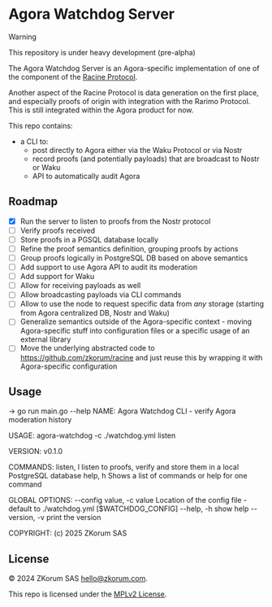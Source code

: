 # Agora Watchdog Server

> [!WARNING]
> This repository is under heavy development (pre-alpha)

The Agora Watchdog Server is an Agora-specific implementation of one of the component of the [Racine Protocol](https://github.com/zkorum/racine).

Another aspect of the Racine Protocol is data generation on the first place, and especially proofs of origin with integration with the Rarimo Protocol. This is still integrated within the Agora product for now.

This repo contains:
- a CLI to:
    - post directly to Agora either via the Waku Protocol or via Nostr
    - record proofs (and potentially payloads) that are broadcast to Nostr or Waku
    - API to automatically audit Agora

## Roadmap

- [x] Run the server to listen to proofs from the Nostr protocol
- [ ] Verify proofs received
- [ ] Store proofs in a PGSQL database locally
- [ ] Refine the proof semantics definition, grouping proofs by actions
- [ ] Group proofs logically in PostgreSQL DB based on above semantics
- [ ] Add support to use Agora API to audit its moderation
- [ ] Add support for Waku
- [ ] Allow for receiving payloads as well
- [ ] Allow broadcasting payloads via CLI commands
- [ ] Allow to use the node to request specific data from _any_ storage (starting from Agora centralized DB, Nostr and Waku)
- [ ] Generalize semantics outside of the Agora-specific context - moving Agora-specific stuff into configuration files or a specific usage of an external library
- [ ] Move the underlying abstracted code to https://github.com/zkorum/racine and just reuse this by wrapping it with Agora-specific configuration

## Usage

→ go run main.go --help
NAME:
   Agora Watchdog CLI - verify Agora moderation history

USAGE:
   agora-watchdog -c ./watchdog.yml listen

VERSION:
   v0.1.0

COMMANDS:
   listen, l  listen to proofs, verify and store them in a local PostgreSQL database
   help, h    Shows a list of commands or help for one command

GLOBAL OPTIONS:
   --config value, -c value  Location of the config file - default to ./watchdog.yml [$WATCHDOG_CONFIG]
   --help, -h                show help
   --version, -v             print the version

COPYRIGHT:
   (c) 2025 ZKorum SAS

## License

© 2024 ZKorum SAS <hello@zkorum.com>.

This repo is licensed under the [MPLv2 License](./COPYING).
